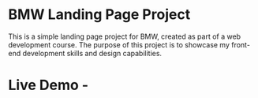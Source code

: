 # BMW Landing Page Project
This is a simple landing page project for BMW, created as part of a web development course. 
The purpose of this project is to showcase my front-end development skills and design capabilities.
# Live Demo - 
